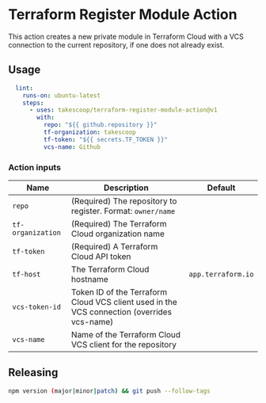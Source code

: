 # Terraform Register Module Action

This action creates a new private module in Terraform Cloud with a VCS connection to the current repository, if one does not already exist.

## Usage

```yaml
  lint:
    runs-on: ubuntu-latest
    steps:
      - uses: takescoop/terraform-register-module-action@v1
        with:
          repo: "${{ github.repository }}"
          tf-organization: takescoop
          tf-token: "${{ secrets.TF_TOKEN }}"
          vcs-name: Github
```

### Action inputs

| Name | Description | Default |
| --- | --- | --- |
| `repo` | (Required) The repository to register. Format: `owner/name` ||
| `tf-organization` | (Required) The Terraform Cloud organization name ||
| `tf-token` | (Required) A Terraform Cloud API token ||
| `tf-host` | The Terraform Cloud hostname | `app.terraform.io` |
| `vcs-token-id` | Token ID of the Terraform Cloud VCS client used in the VCS connection (overrides vcs-name) ||
| `vcs-name` | Name of the Terraform Cloud VCS client for the repository ||

## Releasing

```sh
npm version (major|minor|patch) && git push --follow-tags
```
